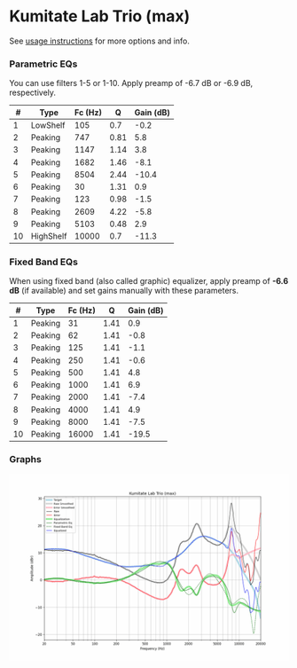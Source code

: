 # Kumitate Lab Trio (max)
See [usage instructions](https://github.com/jaakkopasanen/AutoEq#usage) for more options and info.

### Parametric EQs
You can use filters 1-5 or 1-10. Apply preamp of -6.7 dB or -6.9 dB, respectively.

|   # | Type      |   Fc (Hz) |    Q |   Gain (dB) |
|-----|-----------|-----------|------|-------------|
|   1 | LowShelf  |       105 | 0.7  |        -0.2 |
|   2 | Peaking   |       747 | 0.81 |         5.8 |
|   3 | Peaking   |      1147 | 1.14 |         3.8 |
|   4 | Peaking   |      1682 | 1.46 |        -8.1 |
|   5 | Peaking   |      8504 | 2.44 |       -10.4 |
|   6 | Peaking   |        30 | 1.31 |         0.9 |
|   7 | Peaking   |       123 | 0.98 |        -1.5 |
|   8 | Peaking   |      2609 | 4.22 |        -5.8 |
|   9 | Peaking   |      5103 | 0.48 |         2.9 |
|  10 | HighShelf |     10000 | 0.7  |       -11.3 |

### Fixed Band EQs
When using fixed band (also called graphic) equalizer, apply preamp of **-6.6 dB** (if available) and set gains manually with these parameters.

|   # | Type    |   Fc (Hz) |    Q |   Gain (dB) |
|-----|---------|-----------|------|-------------|
|   1 | Peaking |        31 | 1.41 |         0.9 |
|   2 | Peaking |        62 | 1.41 |        -0.8 |
|   3 | Peaking |       125 | 1.41 |        -1.1 |
|   4 | Peaking |       250 | 1.41 |        -0.6 |
|   5 | Peaking |       500 | 1.41 |         4.8 |
|   6 | Peaking |      1000 | 1.41 |         6.9 |
|   7 | Peaking |      2000 | 1.41 |        -7.4 |
|   8 | Peaking |      4000 | 1.41 |         4.9 |
|   9 | Peaking |      8000 | 1.41 |        -7.5 |
|  10 | Peaking |     16000 | 1.41 |       -19.5 |

### Graphs
![](./Kumitate%20Lab%20Trio%20(max).png)
